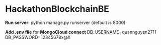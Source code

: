 # HackathonBlockchainBE


<space>**Run server**: python manage.py runserver <port>(default is 8000)<space>

<space>**Add .env file** for **MongoCloud connect**<space>
<space>DB_USERNAME=quannguyen2711<space>
<space>DB_PASSWORD=12345678x@X<space>
